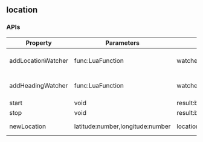 ## location

### APIs
| Property      | Parameters    | Return Type   | Description   |
| ------------- | ------------- | ------------- | ------------- |
| addLocationWatcher | func:LuaFunction | watcher:LuaFunctionWatcher | add location watcher, will be called when location changes. callback(location:LuaLocation) |
| addHeadingWatcher | func:LuaFunction | watcher:LuaFunctionWatcher | add heading watcher, will be called when heading changes. callback(heading:LuaHeading) |
| start | void | result:boolean | start location service |
| stop | void | result:boolean | stop location service |
| newLocation | latitude:number,longitude:number | location:LuaLocation | create a new LuaLocation Object |
